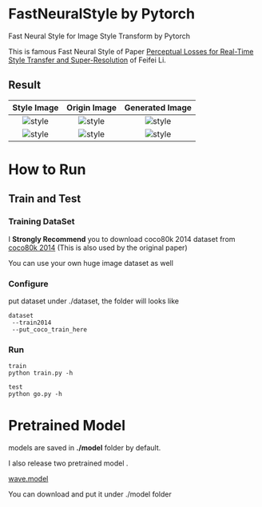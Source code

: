 # FastNeuralStyle by Pytorch

Fast Neural Style for Image Style Transform by Pytorch

This is famous Fast Neural Style of Paper [Perceptual Losses for Real-Time Style Transfer and Super-Resolution](https://arxiv.org/abs/1603.08155) of Feifei Li.

## Result

Style Image | Origin Image | Generated Image 
|:---:|:---:|:---:|
![style](https://github.com/bengxy/FastNeuralStyle/raw/master/images/wave.jpg)|![style](https://github.com/bengxy/FastNeuralStyle/raw/master/images/nymph.jpg)|![style](https://github.com/bengxy/FastNeuralStyle/raw/master/images/output_nymph.jpg)
![style](https://github.com/bengxy/FastNeuralStyle/raw/master/images/wave.jpg)|![style](https://github.com/bengxy/FastNeuralStyle/raw/master/images/chicago.jpg)|![style](https://github.com/bengxy/FastNeuralStyle/raw/master/images/output_chicago.jpg)


# How to Run

## Train and Test
### Training DataSet

I **Strongly Recommend** you to download coco80k 2014 dataset from 
[coco80k 2014](http://mscoco.org/dataset/#download)
 (This is also used by the original paper)

You can use your own huge image dataset as well

### Configure

put dataset under ./dataset, the folder will looks like

    dataset 
     --train2014
     --put_coco_train_here

### Run

	train 
	python train.py -h

	test
	python go.py -h
	

# Pretrained Model

models are saved in **./model** folder by default.

I also release two pretrained model .

[wave.model](https://cloud.bengxy.com/index.php/s/QF1ZYEBgTVoPzqV)

You can download and put it under ./model folder


